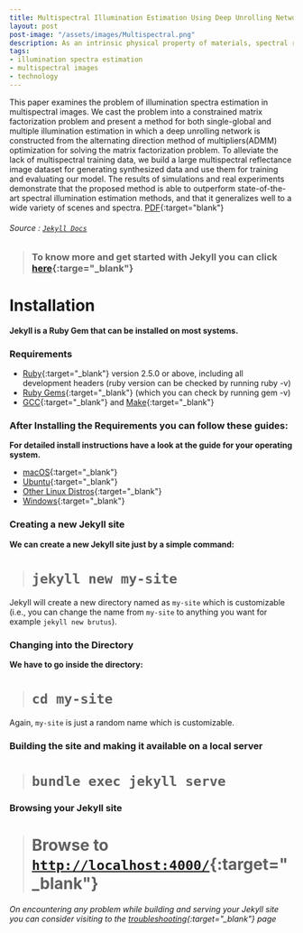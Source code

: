 ```yaml
---
title: Multispectral Illumination Estimation Using Deep Unrolling Network
layout: post
post-image: "/assets/images/Multispectral.png"
description: As an intrinsic physical property of materials, spectral reflectance is a rich information source for a wide range of vision tasks, including object recognition and material reproduction, as well as man technical and scientific imaging problems. However, the acquisition of accurate spectral reflectance images requires an extra per-image calibration to compensate for the illumination conditions in the scene, for example with a known reference [21] or a dedicated measurement device [2]. Unfortunately this calibration is generally cumbersome and frequently fails in complex lighting situations with multiple, different illumination sources.
tags:
- illumination spectra estimation
- multispectral images
- technology
---
```


This paper examines the problem of illumination spectra estimation in multispectral images. We cast the problem into a constrained matrix factorization problem and present a method for both single-global and multiple illumination estimation in which a deep unrolling network is constructed from the alternating direction method of multipliers(ADMM) optimization for solving the matrix factorization problem. To alleviate the lack of multispectral training data, we build a large multispectral reflectance image dataset for generating synthesized data and use them for training and evaluating our model. The results of simulations and real experiments demonstrate that the proposed method is able to outperform state-of-the-art spectral illumination estimation methods, and that it generalizes well to a wide variety of scenes and spectra.
[PDF](https://openaccess.thecvf.com/content/ICCV2021/html/Li_Multispectral_Illumination_Estimation_Using_Deep_Unrolling_Network_ICCV_2021_paper.html){:target="blank"} 
###### Source : [`Jekyll Docs`](https://jekyllrb.com/docs/)

> ### To know more and get started with Jekyll you can click [here](https://jekyllrb.com/){:targe="_blank"}
	
# Installation
**Jekyll is a Ruby Gem that can be installed on most systems.**
### Requirements
* [Ruby](https://www.ruby-lang.org/en/downloads/){:target="_blank"} version 2.5.0 or above, including all development headers (ruby version can be checked by running ruby -v)
* [Ruby Gems](https://rubygems.org/pages/download){:target="_blank"} (which you can check by running gem -v)
* [GCC](https://gcc.gnu.org/install/){:target="_blank"} and [Make](https://www.gnu.org/software/make/){:target="_blank"}

### After Installing the Requirements you can follow these guides:
**For detailed install instructions have a look at the guide for your operating system.**
* [macOS](https://jekyllrb.com/docs/installation/macos/){:target="_blank"}
* [Ubuntu](https://jekyllrb.com/docs/installation/ubuntu/){:target="_blank"}
* [Other Linux Distros](https://jekyllrb.com/docs/installation/other-linux/){:target="_blank"}
* [Windows](https://jekyllrb.com/docs/installation/windows/){:target="_blank"}

### Creating a new Jekyll site
**We can create a new Jekyll site just by a simple command:**<br>
> # `jekyll new my-site`

Jekyll will create a new directory named as `my-site` which is customizable (i.e., you can change the name from `my-site` to anything you want for example `jekyll new brutus`).

### Changing into the Directory
**We have to go inside the directory:**<br>
> # `cd my-site`

Again, `my-site` is just a random name which is customizable.

### Building the site and making it available on a local server
> # `bundle exec jekyll serve`

### Browsing your Jekyll site
> # Browse to [`http://localhost:4000/`](http://localhost:4000/){:target="_blank"}

###### On encountering any problem while building and serving your Jekyll site you can consider visiting to the [troubleshooting](https://jekyllrb.com/docs/troubleshooting/#configuration-problems){:target="_blank"} page

